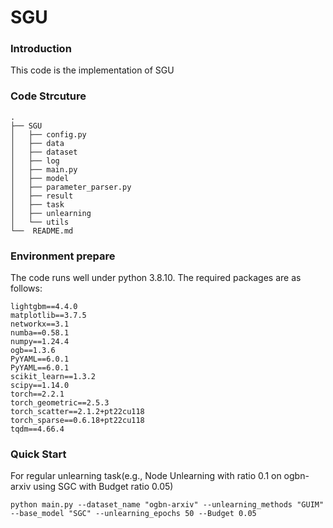# SGU

### Introduction

This code is the implementation of  SGU

### Code Strcuture

```
.
├── SGU
│   ├── config.py
│   ├── data
│   ├── dataset
│   ├── log
│   ├── main.py
│   ├── model
│   ├── parameter_parser.py
│   ├── result
│   ├── task
│   ├── unlearning
│   └── utils
└──  README.md
```

### Environment prepare

The code runs well under python 3.8.10. The required packages are as follows:

```
lightgbm==4.4.0
matplotlib==3.7.5
networkx==3.1
numba==0.58.1
numpy==1.24.4
ogb==1.3.6
PyYAML==6.0.1
PyYAML==6.0.1
scikit_learn==1.3.2
scipy==1.14.0
torch==2.2.1
torch_geometric==2.5.3
torch_scatter==2.1.2+pt22cu118
torch_sparse==0.6.18+pt22cu118
tqdm==4.66.4
```



### Quick Start

For regular unlearning task(e.g., Node Unlearning with ratio 0.1 on ogbn-arxiv using SGC with Budget ratio 0.05)

```
python main.py --dataset_name "ogbn-arxiv" --unlearning_methods "GUIM" --base_model "SGC" --unlearning_epochs 50 --Budget 0.05
```

